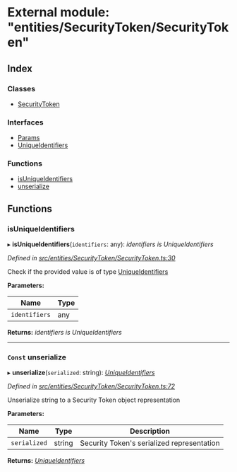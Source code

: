 # External module: "entities/SecurityToken/SecurityToken"

## Index

### Classes

- [SecurityToken](../classes/_entities_securitytoken_securitytoken_.securitytoken.md)

### Interfaces

- [Params](../interfaces/_entities_securitytoken_securitytoken_.params.md)
- [UniqueIdentifiers](../interfaces/_entities_securitytoken_securitytoken_.uniqueidentifiers.md)

### Functions

- [isUniqueIdentifiers](_entities_securitytoken_securitytoken_.md#isuniqueidentifiers)
- [unserialize](_entities_securitytoken_securitytoken_.md#const-unserialize)

## Functions

### isUniqueIdentifiers

▸ **isUniqueIdentifiers**(`identifiers`: any): _identifiers is UniqueIdentifiers_

_Defined in [src/entities/SecurityToken/SecurityToken.ts:30](https://github.com/PolymathNetwork/polymath-sdk/blob/660aba8/src/entities/SecurityToken/SecurityToken.ts#L30)_

Check if the provided value is of type [UniqueIdentifiers](../interfaces/_entities_securitytoken_securitytoken_.uniqueidentifiers.md)

**Parameters:**

| Name          | Type |
| ------------- | ---- |
| `identifiers` | any  |

**Returns:** _identifiers is UniqueIdentifiers_

---

### `Const` unserialize

▸ **unserialize**(`serialized`: string): _[UniqueIdentifiers](../interfaces/_entities_securitytoken_securitytoken_.uniqueidentifiers.md)_

_Defined in [src/entities/SecurityToken/SecurityToken.ts:72](https://github.com/PolymathNetwork/polymath-sdk/blob/660aba8/src/entities/SecurityToken/SecurityToken.ts#L72)_

Unserialize string to a Security Token object representation

**Parameters:**

| Name         | Type   | Description                                |
| ------------ | ------ | ------------------------------------------ |
| `serialized` | string | Security Token's serialized representation |

**Returns:** _[UniqueIdentifiers](../interfaces/_entities_securitytoken_securitytoken_.uniqueidentifiers.md)_
